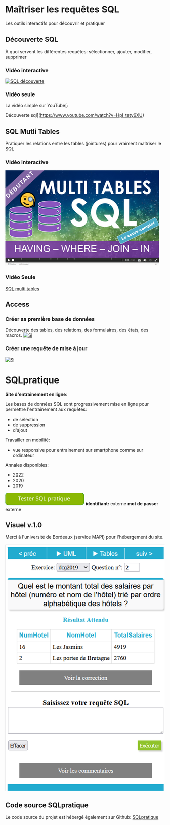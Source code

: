 # Maîtriser les requêtes SQL
Les outils interactifs pour découvrir et pratiquer

## Découverte SQL
À quoi servent les différentes requêtes: sélectionner, ajouter, modifier, supprimer

### Vidéo interactive

[![SQL découverte](https://raw.githubusercontent.com/fxpar/h5p-apps/main/apps/decouverte-sql/Image.png)](https://fxpar.github.io/h5p-apps/apps/decouverte-sql/)

### Vidéo seule

La vidéo simple sur YouTube[:

Découverte sql](https://www.youtube.com/watch?v=HpI_tety6XU)

## SQL Mutli Tables

Pratiquer les relations entre les tables (jointures) pour vraiment maîtriser le SQL

### Vidéo interactive
[![SQL Multi Tables](https://raw.githubusercontent.com/fxpar/h5p-apps/main/apps/sql-multi-tables/Image.png)](https://fxpar.github.io/h5p-apps/apps/sql-multi-tables/)

### Vidéo Seule
[SQL multi tables](https://www.youtube.com/watch?v=Wdd_K9t7ZwI)



## Access

### Créer sa première base de données
Découverte des tables, des relations, des formulaires, des états, des macros.
[![Si](https://i.ytimg.com/vi/-kgEwheLY4M/hqdefault.jpg)](
https://www.youtube.com/watch?v=-kgEwheLY4M)

### Créer une requête de mise à jour
[![Si](https://i.ytimg.com/vi/iNsyjBTWqIk/hqdefault.jpg)](
https://www.youtube.com/watch?v=iNsyjBTWqIk)


# SQLpratique

**Site d'entrainement en ligne**:


Les bases de données SQL sont progressivement mise en ligne pour permettre l'entrainement aux requêtes:

* de sélection
* de suppression
* d'ajout

Travailler en mobilité:
* vue responsive pour entrainement sur smartphone comme sur ordinateur

Annales disponibles:
* 2022
* 2020
* 2019

<a href="./sql#sqlpratique"><img src="./xtras/testersqlpratique.svg" height="40px" width="250px"/></a> **identifiant:** externe **mot de passe:** externe

## Visuel v.1.0

Merci à l'université de Bordeaux (service MAPI) pour l'hébergement du site.

![SQLpratique](./xtras/SQLpratique.png)


## Code source SQLpratique

Le code source du projet est hébergé également sur Github: [SQLpratique](https://github.com/fxpar/SQLpratique)



